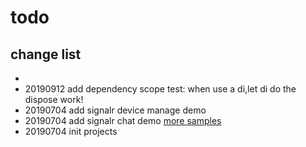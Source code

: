 # todo

## change list

- 
- 20190912 add dependency scope test: when use a di,let di do the dispose work!
- 20190704 add signalr device manage demo
- 20190704 add signalr chat demo [more samples](https://github.com/aspnet/SignalR-samples)
- 20190704 init projects